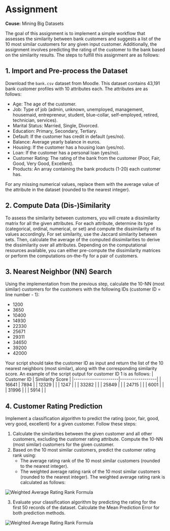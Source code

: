 # Assignment
**Couse:** Mining Big Datasets

The goal of this assignment is to implement a simple workflow that assesses the similarity between bank customers and suggests a list of the 10 most similar customers for any given input customer. Additionally, the assignment involves predicting the rating of the customer to the bank based on the similarity results. The steps to fulfill this assignment are as follows:

## 1. Import and Pre-process the Dataset

Download the `bank.csv` dataset from Moodle. This dataset contains 43,191 bank customer profiles with 10 attributes each. The attributes are as follows:

- Age: The age of the customer.
- Job: Type of job (admin, unknown, unemployed, management, housemaid, entrepreneur, student, blue-collar, self-employed, retired, technician, services).
- Marital Status: Married, Single, Divorced.
- Education: Primary, Secondary, Tertiary.
- Default: If the customer has credit in default (yes/no).
- Balance: Average yearly balance in euros.
- Housing: If the customer has a housing loan (yes/no).
- Loan: If the customer has a personal loan (yes/no).
- Customer Rating: The rating of the bank from the customer (Poor, Fair, Good, Very Good, Excellent).
- Products: An array containing the bank products (1-20) each customer has.

For any missing numerical values, replace them with the average value of the attribute in the dataset (rounded to the nearest integer).

## 2. Compute Data (Dis-)Similarity

To assess the similarity between customers, you will create a dissimilarity matrix for all the given attributes. For each attribute, determine its type (categorical, ordinal, numerical, or set) and compute the dissimilarity of its values accordingly. For set similarity, use the Jaccard similarity between sets. Then, calculate the average of the computed dissimilarities to derive the dissimilarity over all attributes. Depending on the computational resources available, you can either pre-compute the dissimilarity matrices or perform the computations on-the-fly for a pair of customers.

## 3. Nearest Neighbor (NN) Search

Using the implementation from the previous step, calculate the 10-NN (most similar) customers for the customers with the following IDs (customer ID = line number - 1):

- 1200
- 3650
- 10400
- 14930
- 22330
- 25671
- 29311
- 34650
- 39200
- 42000

Your script should take the customer ID as input and return the list of the 10 nearest neighbors (most similar), along with the corresponding similarity score. An example of the script output for customer ID 1 is as follows:
| Customer ID          | Similarity Score |
|----------------------|------------------|
| 16641                | 7894             |
| 12329                |                  |
| 1247                 |                  |
| 33282                |                  |
| 25849                |                  |
| 24715                |                  |
| 6001                 |                  |
| 31996                |                  |
| 5914                 |                  |



## 4. Customer Rating Prediction

Implement a classification algorithm to predict the rating (poor, fair, good, very good, excellent) for a given customer. Follow these steps:

1) Calculate the similarities between the given customer and all other customers, excluding the customer rating attribute. Compute the 10-NN (most similar) customers for the given customer.
2) Based on the 10 most similar customers, predict the customer rating rank using:
   - The average rating rank of the 10 most similar customers (rounded to the nearest integer).
   - The weighted average rating rank of the 10 most similar customers (rounded to the nearest integer).
   The weighted average rating rank is calculated as follows:

![Weighted Average Rating Rank Formula](https://latex.codecogs.com/svg.image?%5Ctext%7BMean%20Prediction%20Error%7D%20%3D%20%5Cfrac%7B%5Csum_%7Bi%3D1%7D%5E%7B10%7D%20%5Ctext%7BRating%7D%28i%29%20%5Ctimes%20%5Ctext%7BSimilarity%7D%28i%29%7D%7B%5Csum_%7Bi%3D1%7D%5E%7B10%7D%20%5Ctext%7BSimilarity%7D%28i%29%7D)

3) Evaluate your classification algorithm by predicting the rating for the first 50 records of the dataset. Calculate the Mean Prediction Error for both prediction methods.

![Weighted Average Rating Rank Formula](https://latex.codecogs.com/svg.image?%5Ctext%7BMean%20Prediction%20Error%7D%20%3D%20%5Cfrac%7B1%7D%7Bn%7D%20%5Csum_%7Bi%3D1%7D%5En%20%7C%5Ctext%7Brank%7D%28%5Ctext%7BPredicted%20rating%7D%28i%29%29%20-%20%5Ctext%7Brank%7D%28%5Ctext%7BTrue%20rating%7D%28i%29%29%7C)
